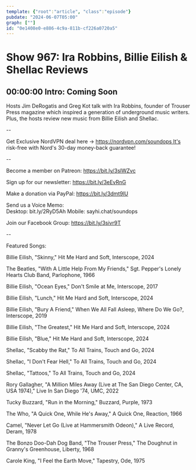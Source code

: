 ```yaml
---
template: {"root":"article", "class":"episode"}
pubdate: "2024-06-07T05:00"
graph: [""]
id: "0e1408e0-e886-4c9a-811b-cf226a0720a5"
---
```






# Show 967: Ira Robbins, Billie Eilish & Shellac Reviews



## 00:00:00 Intro: Coming Soon

Hosts Jim DeRogatis and Greg Kot talk with Ira Robbins, founder of Trouser Press magazine which inspired a generation of underground music writers. Plus, the hosts review new music from Billie Eilish and Shellac.

--

Get Exclusive NordVPN deal here → https://nordvpn.com/soundops It's risk-free with Nord's 30-day money-back guarantee!

--

Become a member on Patreon: https://bit.ly/3slWZvc

Sign up for our newsletter: https://bit.ly/3eEvRnG

Make a donation via PayPal: https://bit.ly/3dmt9lU

Send us a Voice Memo: Desktop: bit.ly/2RyD5Ah Mobile: sayhi.chat/soundops

Join our Facebook Group: https://bit.ly/3sivr9T

--

Featured Songs:

Billie Eilish, "Skinny," Hit Me Hard and Soft, Interscope, 2024

The Beatles, "With A Little Help From My Friends," Sgt. Pepper's Lonely Hearts Club Band, Parlophone, 1966

Billie Eilish, "Ocean Eyes," Don't Smile at Me, Interscope, 2017

Billie Eilish, "Lunch," Hit Me Hard and Soft, Interscope, 2024

Billie Eilish, "Bury A Friend," When We All Fall Asleep, Where Do We Go?, Interscope, 2019

Billie Eilish, "The Greatest," Hit Me Hard and Soft, Interscope, 2024

Billie Eilish, "Blue," Hit Me Hard and Soft, Interscope, 2024

Shellac, "Scabby the Rat," To All Trains, Touch and Go, 2024

Shellac, "I Don't Fear Hell," To All Trains, Touch and Go, 2024

Shellac, "Tattoos," To All Trains, Touch and Go, 2024

Rory Gallagher, "A Million Miles Away (Live at The San Diego Center, CA, USA 1974)," Live In San Diego '74, UMC, 2022

Tucky Buzzard, "Run in the Morning," Buzzard, Purple, 1973

The Who, "A Quick One, While He's Away," A Quick One, Reaction, 1966

Camel, "Never Let Go (Live at Hammersmith Odeon)," A Live Record, Deram, 1978

The Bonzo Doo-Dah Dog Band, "The Trouser Press," The Doughnut in Granny's Greenhouse, Liberty, 1968

Carole King, "I Feel the Earth Move," Tapestry, Ode, 1975